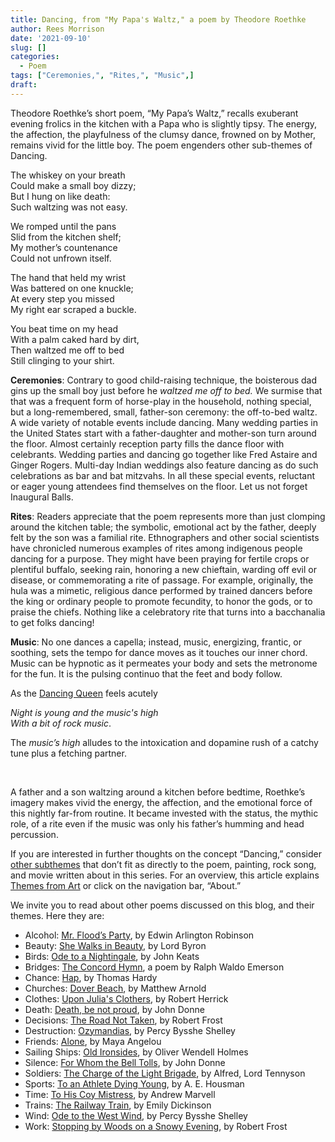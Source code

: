 ```yaml
---
title: Dancing, from "My Papa's Waltz," a poem by Theodore Roethke
author: Rees Morrison
date: '2021-09-10'
slug: []
categories:
  - Poem
tags: ["Ceremonies,", "Rites,", "Music",]
draft:
---
```


Theodore Roethke’s short poem, “My Papa’s Waltz,” recalls exuberant evening frolics in the kitchen with a Papa who is slightly tipsy.  The energy, the affection, the playfulness of the clumsy dance, frowned on by Mother, remains vivid for the little boy.  The poem engenders other sub-themes of Dancing.

<!--more-->

The whiskey on your breath     
Could make a small boy dizzy;     
But I hung on like death:     
Such waltzing was not easy.

We romped until the pans   
Slid from the kitchen shelf;     
My mother’s countenance   
Could not unfrown itself.

The hand that held my wrist   
Was battered on one knuckle;   
At every step you missed  
My right ear scraped a buckle.

You beat time on my head   
With a palm caked hard by dirt,     
Then waltzed me off to bed   
Still clinging to your shirt.

**Ceremonies**:   Contrary to good child-raising technique, the boisterous dad gins up the small boy just before he *waltzed me off to bed.*  We surmise that that was a frequent form of horse-play in the household, nothing special, but a long-remembered, small, father-son ceremony: the off-to-bed waltz.  A wide variety of notable events include dancing.  Many wedding parties in the United States start with a father-daughter and mother-son turn around the floor.  Almost certainly reception party fills the dance floor with celebrants.  Wedding parties and dancing go together like Fred Astaire and Ginger Rogers.  Multi-day Indian weddings also feature dancing as do such celebrations as bar and bat mitzvahs.  In all these special events, reluctant or eager young attendees find themselves on the floor.  Let us not forget Inaugural Balls.     

**Rites**:  Readers appreciate that the poem represents more than just clomping around the kitchen table; the symbolic, emotional act by the father, deeply felt by the son was a familial rite.  Ethnographers and other social scientists have chronicled numerous examples of rites among indigenous people dancing for a purpose.  They might have been praying for fertile crops or plentiful buffalo, seeking rain, honoring a new chieftain, warding off evil or disease, or commemorating a rite of passage.  For example, originally, the hula was a mimetic, religious dance performed by trained dancers before the king or ordinary people to promote fecundity, to honor the gods, or to praise the chiefs.  Nothing like a celebratory rite that turns into a bacchanalia to get folks dancing!

**Music**:  No one dances a capella; instead, music, energizing, frantic, or soothing, sets the tempo for dance moves as it touches our inner chord.  Music can be hypnotic as it permeates your body and sets the metronome for the fun.  It is the pulsing continuo that the feet and body follow.

As the [Dancing Queen](Abba) feels acutely

*Night is young and the music's high*  
*With a bit of rock music*.

The *music’s high* alludes to the intoxication and dopamine rush of a catchy tune plus a fetching partner.

&nbsp;

A father and a son waltzing around a kitchen before bedtime, Roethke’s imagery makes vivid the energy, the affection, and the emotional force of this nightly far-from routine.  It became invested with the status, the mythic role, of a rite even if the music was only his father’s humming and head percussion.  

If you are interested in further thoughts on the concept “Dancing,” consider [other subthemes]() that don’t fit as directly to the poem, painting, rock song, and movie written about in this series.  For an overview, this article explains [Themes from Art](http://bit.ly/3sRXopI) or click on the navigation bar, “About.”

We invite you to read about other poems discussed on this blog, and their themes.  Here they are: 

* Alcohol: [Mr. Flood’s Party](https://themesfromart.com/post/2021-01-24-alcohol-flood-frost/alcohol/), by Edwin Arlington Robinson
* Beauty: [She Walks in Beauty](https://themesfromart.com/post/2021-04-21-beauty-she-walks-in-beauty-a-poem-by-lord-byron/beautybyron/), by Lord Byron
* Birds: [Ode to a Nightingale](https://themesfromart.com/post/2021-06-14-birds-ode-to-a-nightingale-a-poem-by-john-keats/birdskeats/), by John Keats
* Bridges: [The Concord Hymn](https://themesfromart.com/post/2021-07-26-bridges-the-concord-hymn-a-poem-by-ralph-waldo-emerson/bridgesconcord/), a poem by Ralph Waldo Emerson
* Chance: [Hap](https://themesfromart.com/post/2021-03-14-chancehap/chancehap/), by Thomas Hardy
* Churches: [Dover Beach](https://themesfromart.com/post/2021-05-21-churches-from-dover-beach-a-poem-by-matthew-arnold/churchesarnold/), by Matthew Arnold
* Clothes: [Upon Julia's Clothers](https://themesfromart.com/post/2021-08-30-clothes-from-upon-julia-s-clothes-a-poem-by-robert-herrick/clothesjulia/), by Robert Herrick
* Death: [Death, be not proud](https://themesfromart.com/post/2021-05-03-death-from-death-be-not-proud-a-poem-by-john-donne/deathdonne/), by John Donne
* Decisions: [The Road Not Taken](https://themesfromart.com/post/2021-02-08-decisions-from-the-road-not-taken-a-poem-by-robert-frost/decisionsroadfrost/), by Robert Frost
* Destruction: [Ozymandias](https://themesfromart.com/post/2021-02-18-destruction-ozymandias-a-poem-by-percy-bysshe-shelley/destructoz/), by Percy Bysshe Shelley
* Friends: [Alone](https://themesfromart.com/post/2021-06-20-friends-alone-a-poem-by-maya-angelou/friendsalone/), by Maya Angelou
* Sailing Ships: [Old Ironsides](https://themesfromart.com/post/2021-06-26-sailing-ships-from-old-ironsides-a-poem-by-oliver-wendell-holmes/sailingshipsironsides/), by Oliver Wendell Holmes
* Silence: [For Whom the Bell Tolls](https://themesfromart.com/post/2021-04-08-silencedonne/silencedonne/), by John Donne
* Soldiers: [The Charge of the Light Brigade](https://themesfromart.com/post/2021-08-02-soldiers-from-the-charge-of-the-light-brigade-by-alfred-lord-tennyson/soldierscharge/), by Alfred, Lord Tennyson
* Sports: [To an Athlete Dying Young](https://themesfromart.com/post/2021-07-12-sports-from-to-an-athlete-dying-young-by-a-e-housman/sportsathlete/), by A. E. Housman
* Time: [To His Coy Mistress](https://themesfromart.com/post/2021-03-08-time-to-his-coy-mistress-by-andrew-marvell/timecoy/), by Andrew Marvell
* Trains: [The Railway Train](https://themesfromart.com/post/2021-05-10-trains-from-the-railway-train-a-poem-by-emily-dickineson/trainsdickinson/), by Emily Dickinson 
* Wind: [Ode to the West Wind](https://themesfromart.com/post/2021-08-12-wind-from-ode-to-the-west-wind-by-percy-bysshe-shelley/windode/), by Percy Bysshe Shelley
* Work: [Stopping by Woods on a Snowy Evening](https://themesfromart.com/post/2021-02-26-worksnowy/worksnowy/), by Robert Frost

